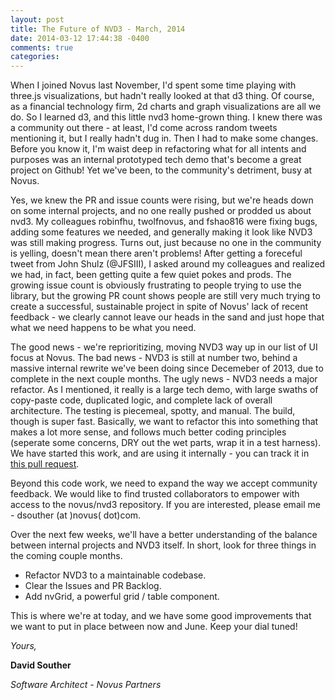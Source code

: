 ```yaml
---
layout: post
title: The Future of NVD3 - March, 2014
date: 2014-03-12 17:44:38 -0400
comments: true
categories:
---
```


When I joined Novus last November, I'd spent some time playing with three.js visualizations, but hadn't really looked at that d3 thing. Of course, as a financial technology firm, 2d charts and graph visualizations are all we do. So I learned d3, and this little nvd3 home-grown thing. I knew there was a community out there - at least, I'd come across random tweets mentioning it, but I really hadn't dug in. Then I had to make some changes. Before you know it, I'm waist deep in refactoring what for all intents and purposes was an internal prototyped tech demo that's become a great project on Github! Yet we've been, to the community's detriment, busy at Novus.

Yes, we knew the PR and issue counts were rising, but we're heads down on some internal projects, and no one really pushed or prodded us about nvd3. My colleagues robinfhu, twolfnovus, and fshao816 were fixing bugs, adding some features we needed, and generally making it look like NVD3 was still making progress. Turns out, just because no one in the community is yelling, doesn't mean there aren't problems! After getting a foreceful tweet from John Shulz (@JFSIII), I asked around my colleagues and realized we had, in fact, been getting quite a few quiet pokes and prods. The growing issue count is obviously frustrating to people trying to use the library, but the growing PR count shows people are still very much trying to create a successful, sustainable project in spite of Novus' lack of recent feedback - we clearly cannot leave our heads in the sand and just hope that what we need happens to be what you need.

The good news - we're reprioritizing, moving NVD3 way up in our list of UI focus at Novus. The bad news - NVD3 is still at number two, behind a massive internal rewrite we've been doing since Decemeber of 2013, due to complete in the next couple months. The ugly news - NVD3 needs a major refactor. As I mentioned, it really is a large tech demo, with large swaths of copy-paste code, duplicated logic, and complete lack of overall architecture. The testing is piecemeal, spotty, and manual. The build, though is super fast. Basically, we want to refactor this into something that makes a lot more sense, and follows much better coding principles (seperate some concerns, DRY out the wet parts, wrap it in a test harness). We have started this work, and are using it internally - you can track it in [this pull request][1].

Beyond this code work, we need to expand the way we accept community feedback. We would like to find trusted collaborators to empower with access to the novus/nvd3 repository. If you are interested, please email me - dsouther (at )novus( dot)com.

Over the next few weeks, we'll have a better understanding of the balance between internal projects and NVD3 itself. In short, look for three things in the coming couple months.

- Refactor NVD3 to a maintainable codebase.
- Clear the Issues and PR Backlog.
- Add nvGrid, a powerful grid / table component.

This is where we're at today, and we have some good improvements that we want to put in place between now and June. Keep your dial tuned!

*Yours,*

**David Souther**

*Software Architect - Novus Partners*


[1]: https://github.com/novus/nvd3/pull/442
